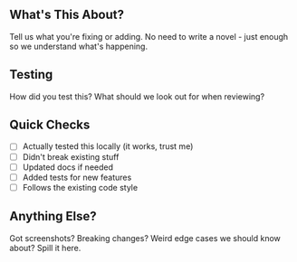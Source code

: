 ## What's This About?

Tell us what you're fixing or adding. No need to write a novel - just enough so we understand what's happening.

## Testing

How did you test this? What should we look out for when reviewing?

## Quick Checks

- [ ] Actually tested this locally (it works, trust me)
- [ ] Didn't break existing stuff
- [ ] Updated docs if needed
- [ ] Added tests for new features
- [ ] Follows the existing code style

## Anything Else?

Got screenshots? Breaking changes? Weird edge cases we should know about? Spill it here.